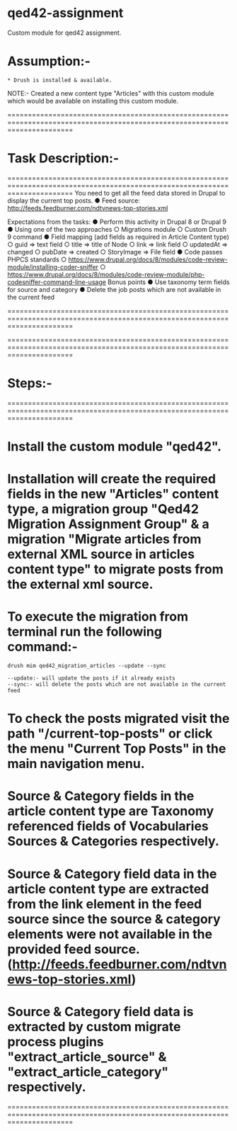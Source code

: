 # qed42-assignment
Custom module for qed42 assignment.

# Assumption:-
	* Drush is installed & available.

NOTE:- Created a new content type "Articles" with this custom module which would be available on installing this custom module.

============================================================================================================================
# Task Description:-
============================================================================================================================
You need to get all the feed data stored in Drupal to display the current top posts.
● Feed source: http://feeds.feedburner.com/ndtvnews-top-stories.xml

Expectations from the tasks:
● Perform this activity in Drupal 8 or Drupal 9
● Using one of the two approaches
○ Migrations module
○ Custom Drush 9 command
● Field mapping (add fields as required in Article Content type)
○ guid => text field
○ title => title of Node
○ link => link field
○ updatedAt => changed
○ pubDate => created
○ StoryImage => File field
● Code passes PHPCS standards
○ https://www.drupal.org/docs/8/modules/code-review-module/installing-coder-sniffer
○ https://www.drupal.org/docs/8/modules/code-review-module/php-codesniffer-command-line-usage
Bonus points
● Use taxonomy term fields for source and category
● Delete the job posts which are not available in the current feed

============================================================================================================================

============================================================================================================================
# Steps:-
============================================================================================================================

# Install the custom module "qed42".

# Installation will create the required fields in the new "Articles" content type, a migration group "Qed42 Migration Assignment Group" & a migration "Migrate articles from external XML source in articles content type" to migrate posts from the external xml source.

# To execute the migration from terminal run the following command:-
	drush mim qed42_migration_articles --update --sync

	--update:- will update the posts if it already exists
	--sync:- will delete the posts which are not available in the current feed

# To check the posts migrated visit the path "/current-top-posts" or click the menu "Current Top Posts" in the main navigation menu.

# Source & Category fields in the article content type are Taxonomy referenced fields of Vocabularies Sources & Categories respectively.

# Source & Category field data in the article content type are extracted from the link element in the feed source since the source & category elements were not available in the provided feed source. (http://feeds.feedburner.com/ndtvnews-top-stories.xml)

# Source & Category field data is extracted by custom migrate process plugins "extract_article_source" & "extract_article_category" respectively.

============================================================================================================================